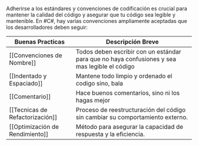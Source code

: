 Adherirse a los estándares y convenciones de codificación es crucial para mantener la calidad del código y asegurar que tu código sea legible y mantenible. En #C#, hay varias convenciones ampliamente aceptadas que los desarrolladores deben seguir:

| Buenas Practicas                | Descripción Breve                                                                             |
| ------------------------------- | --------------------------------------------------------------------------------------------- |
| [[Convenciones de Nombre]]      | Todos deben escribir con un estándar para que no haya confusiones y sea mas legible el código |
| [[Indentado y Espaciado]]       | Mantene todo limpio y ordenado el codigo sino, bala                                           |
| [[Comentario]]                  | Hace buenos comentarios, sino ni los hagas mejor                                              |
| [[Tecnicas de Refactorización]] | Proceso de reestructuración del código sin cambiar su comportamiento externo.                 |
| [[Optimización de Rendimiento]] | Método para asegurar la capacidad de respuesta y la eficiencia.                               |
